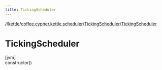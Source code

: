 ```yaml
---
title: TickingScheduler
---
```

//[kettle](../../../index.html)/[coffee.cypher.kettle.scheduler](../index.html)/[TickingScheduler](index.html)/[TickingScheduler](-ticking-scheduler.html)



# TickingScheduler



[jvm]\
constructor()




